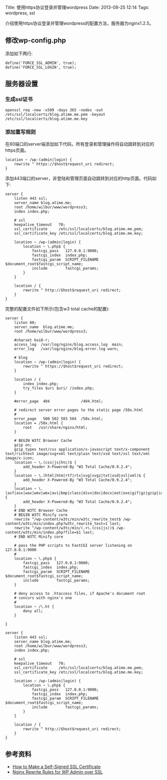 Title: 使用https协议登录并管理wordpress
Date: 2013-08-25 12:14
Tags: wordpress, ssl

介绍使用https协议登录并管理wordpress的配置方法，服务器为nginx1.2.5。
## 修改wp-config.php

添加如下两行:

	define('FORCE_SSL_ADMIN', true);
	define('FORCE_SSL_LOGIN', true);

## 服务器设置

### 生成ssl证书

	openssl req -new -x509 -days 365 -nodes -out /etc/ssl/localcerts/blog.atime.me.pem -keyout /etc/ssl/localcerts/blog.atime.me.key

### 添加重写规则

在80端口的server端添加如下代码，所有登录和管理操作将自动跳转到对应的https页面。

	location ~ /wp-(admin|login) {
	    rewrite ^ https://$host$request_uri redirect;
	}

添加443端口的server，非登陆和管理页面自动跳转到对应的http页面。代码如下:
	
	server {
	    listen 443 ssl;
	    server_name blog.atime.me;
	    root /home/wilbur/www/wordpress3;
	    index index.php;
	
	    # ssl
	    keepalive_timeout   70;
	    ssl_certificate     /etc/ssl/localcerts/blog.atime.me.pem;
	    ssl_certificate_key /etc/ssl/localcerts/blog.atime.me.key;
	    
	    location ~ /wp-(admin|login) {
	        location ~ \.php$ {
	            fastcgi_pass   127.0.0.1:9000;
	            fastcgi_index  index.php;
	            fastcgi_param  SCRIPT_FILENAME $document_root$fastcgi_script_name;
	            include        fastcgi_params;
	        }
	    }
	
	    location / {
	        rewrite ^ http://$host$request_uri redirect; 
	    }
	}

完整的配置文件如下所示(包含w3 total cache的配置):

    server {
        listen 80;
        server_name  blog.atime.me;
        root /home/wilbur/www/wordpress3;
    
        #charset koi8-r;
        access_log  /var/log/nginx/blog.access.log  main;
        error_log   /var/log/nginx/blog.error.log warn;
        
        # blog
        location ~ /wp-(admin|login) {
            rewrite ^ https://$host$request_uri redirect;
        }
    
        location / {
            index index.php;
            try_files $uri $uri/ /index.php;
        }
        
        #error_page  404              /404.html;
    
        # redirect server error pages to the static page /50x.html
        #
        error_page   500 502 503 504  /50x.html;
        location = /50x.html {
            root   /usr/share/nginx/html;
        }
    
        # BEGIN W3TC Browser Cache
        gzip on;
        gzip_types text/css application/x-javascript text/x-component text/richtext image/svg+xml text/plain text/xsd text/xsl text/xml image/x-icon;
        location ~ \.(css|js|htc)$ {
            add_header X-Powered-By "W3 Total Cache/0.9.2.4";
        }
        location ~ \.(html|htm|rtf|rtx|svg|svgz|txt|xsd|xsl|xml)$ {
            add_header X-Powered-By "W3 Total Cache/0.9.2.4";
        }
        location ~ \.(asf|asx|wax|wmv|wmx|avi|bmp|class|divx|doc|docx|eot|exe|gif|gz|gzip|ico|jpg|jpeg|jpe|mdb|mid|midi|mov|qt|mp3|m4a|mp4|m4v|mpeg|mpg|mpe|mpp|otf|odb|odc|odf|odg|odp|ods|odt|ogg|pdf|png|pot|pps|ppt|pptx|ra|ram|svg|svgz|swf|tar|tif|tiff|ttf|ttc|wav|wma|wri|xla|xls|xlsx|xlt|xlw|zip)$ {
            add_header X-Powered-By "W3 Total Cache/0.9.2.4";
        }
        # END W3TC Browser Cache
        # BEGIN W3TC Minify core
        rewrite ^/wp-content/w3tc/min/w3tc_rewrite_test$ /wp-content/w3tc/min/index.php?w3tc_rewrite_test=1 last;
        rewrite ^/wp-content/w3tc/min/(.+\.(css|js))$ /wp-content/w3tc/min/index.php?file=$1 last;
        # END W3TC Minify core
        
        # pass the PHP scripts to FastCGI server listening on 127.0.0.1:9000
        #
        location ~ \.php$ {
            fastcgi_pass   127.0.0.1:9000;
            fastcgi_index  index.php;
            fastcgi_param  SCRIPT_FILENAME $document_root$fastcgi_script_name;
            include        fastcgi_params;
        }
    
        # deny access to .htaccess files, if Apache's document root
        # concurs with nginx's one
        #
        location ~ /\.ht {
            deny all;
        }
    
    }

    server {
        listen 443 ssl;
        server_name blog.atime.me;
        root /home/wilbur/www/wordpress3;
        index index.php;

        # ssl
        keepalive_timeout   70;
        ssl_certificate     /etc/ssl/localcerts/blog.atime.me.pem;
        ssl_certificate_key /etc/ssl/localcerts/blog.atime.me.key;
        
        location ~ /wp-(admin|login) {
            location ~ \.php$ {
                fastcgi_pass   127.0.0.1:9000;
                fastcgi_index  index.php;
                fastcgi_param  SCRIPT_FILENAME $document_root$fastcgi_script_name;
                include        fastcgi_params;
            }
        }

        location / {
            rewrite ^ http://$host$request_uri redirect; 
        }
    }

## 参考资料

*  [How to Make a Self-Signed SSL Certificate](http://library.linode.com/security/ssl-certificates/self-signed)
*  [Nginx Rewrite Rules for WP Admin over SSL](https///www.tinywp.in/nginx-ssl-rewrites/)

